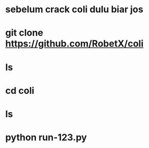 # sebelum crack coli dulu biar jos

# git clone https://github.com/RobetX/coli

# ls

# cd coli

# ls

# python run-123.py
